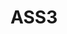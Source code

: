 # ASS3

<html lang="en">
<head>
    <meta charset="UTF-8">
   <script>
     String[] names = {"John", "Alice", "Jenny", "Bob"};

for (String name : names) {
  if (name.toLowerCase().startsWith("j")) {
    System.out.println("Goodbye " + name);
  } else {
    System.out.println("Hello " + name);
  }
}
   </script>
   
</head>
<body>
    

</body>
